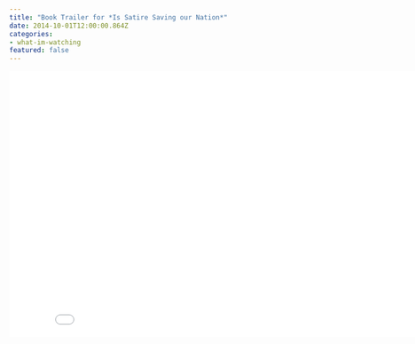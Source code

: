 ```yaml
---
title: "Book Trailer for *Is Satire Saving our Nation*"
date: 2014-10-01T12:00:00.864Z
categories: 
- what-im-watching
featured: false
---
```

<iframe width="853" height="480" src="//www.youtube.com/embed/jMUYcr50RtE?rel=0&amp;showinfo=0" frameborder="0" allowfullscreen></iframe>

